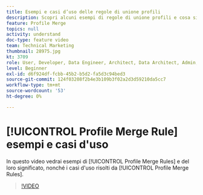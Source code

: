 ```yaml
---
title: Esempi e casi d’uso delle regole di unione profili
description: Scopri alcuni esempi di regole di unione profili e cosa significano, nonché i casi d’uso risolti dalle regole di unione profili.
feature: Profile Merge
topics: null
activity: understand
doc-type: feature video
team: Technical Marketing
thumbnail: 28975.jpg
kt: 3709
role: User, Developer, Data Engineer, Architect, Data Architect, Admin, Leader
level: Beginner
exl-id: d6f924df-fcbb-45b2-b5d2-fa5d3c94bed3
source-git-commit: 124f03208f2b4e3b109b3f02a2d3d59210da5cc7
workflow-type: tm+mt
source-wordcount: '53'
ht-degree: 0%

---
```


# [!UICONTROL Profile Merge Rule] esempi e casi d&#39;uso

In questo video vedrai esempi di [!UICONTROL Profile Merge Rules] e del loro significato, nonché i casi d&#39;uso risolti da [!UICONTROL Profile Merge Rules].

>[!VIDEO](https://video.tv.adobe.com/v/34897/?quality=12&captions=ita)
